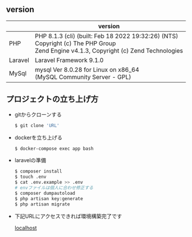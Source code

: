 ## version

|  | version |
| --- | --- |
| PHP | PHP 8.1.3 (cli) (built: Feb 18 2022 19:32:26) (NTS)<br>Copyright (c) The PHP Group<br>Zend Engine v4.1.3, Copyright (c) Zend Technologies<br> |
| Laravel | Laravel Framework 9.1.0 |
| MySql | mysql  Ver 8.0.28 for Linux on x86_64 <br>(MySQL Community Server - GPL) |

## プロジェクトの立ち上げ方

- gitからクローンする

    ```bash
    $ git clone 'URL'
    ```

- dockerを立ち上げる

    ```bash
    $ docker-compose exec app bash
    ```

- laravelの準備

    ```bash
    $ composer install
    $ touch .env
    $ cat .env.example >> .env
    # envファイルは個人に合わせ修正する
    $ composer dumpautoload
    $ php artisan key:generate
    $ php artisan migrate
    ```

- 下記URLにアクセスできれば環境構築完了です

    [localhost](http://127.0.0.1:8000)
